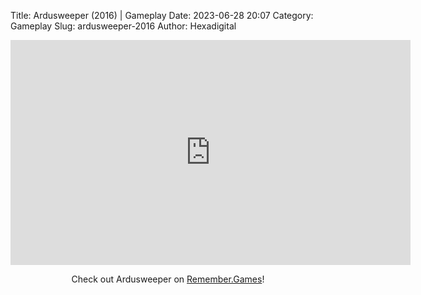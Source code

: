Title: Ardusweeper (2016) | Gameplay
Date: 2023-06-28 20:07
Category: Gameplay
Slug: ardusweeper-2016
Author: Hexadigital

<center><iframe src="https://www.youtube.com/embed/d9F-x7RNbMs?feature=oembed" allow="accelerometer; autoplay; encrypted-media; gyroscope; picture-in-picture" width="640" height="360" frameborder="0"></iframe>

Check out Ardusweeper on [Remember.Games](https://remember.games/game/7946/ardusweeper/)!</center>